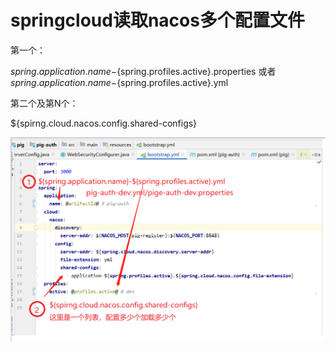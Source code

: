 # springcloud读取nacos多个配置文件

第一个：

${spring.application.name}-${spring.profiles.active}.properties  或者 ${spring.application.name}-${spring.profiles.active}.yml

第二个及第N个：

${spirng.cloud.nacos.config.shared-configs}

![image-20210928100901750](picture/image-20210928100901750.png)